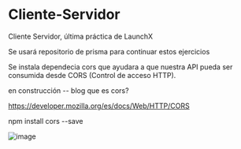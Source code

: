 # Cliente-Servidor
Cliente Servidor, última práctica de LaunchX


Se usará repositorio de prisma para continuar estos ejercicios


Se instala dependecia cors que ayudara a que nuestra API pueda ser consumida desde CORS  (Control de acceso HTTP).

en construcción -- blog que es cors?


https://developer.mozilla.org/es/docs/Web/HTTP/CORS


npm install cors --save

![image](https://user-images.githubusercontent.com/99162884/170403065-7e821692-ec97-414f-babd-5580364ea657.png)

